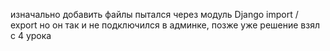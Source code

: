 изначально добавить файлы пытался через модуль Django import / export но он так и не подключился в админке, позже уже решение взял с 4 урока
